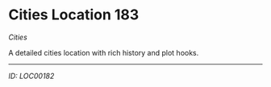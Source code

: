 # Cities Location 183

*Cities*

A detailed cities location with rich history and plot hooks.

---
*ID: LOC00182*